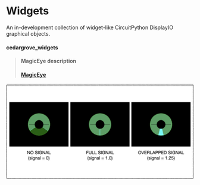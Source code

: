 # Widgets
 An in-development collection of widget-like CircuitPython DisplayIO graphical objects.


#### cedargrove_widgets
>#### MagicEye description
>#### [MagicEye](https://github.com/CedarGroveStudios/Widgets/blob/main/docs/pseudo%20readthedocs%20cedargrove_magic_eye.pdf)

![MagicEye Signal Response](https://github.com/CedarGroveStudios/Widgets/blob/main/photos_and_graphics/magic_eye_signal_response.png)
